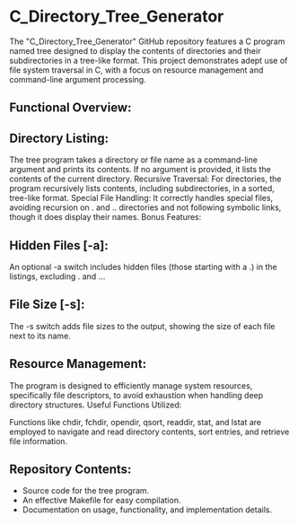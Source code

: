 # C_Directory_Tree_Generator

The "C_Directory_Tree_Generator" GitHub repository features a C program named tree designed to display the contents of directories and their subdirectories in a tree-like format. This project demonstrates adept use of file system traversal in C, with a focus on resource management and command-line argument processing.

## Functional Overview:

## Directory Listing: 
The tree program takes a directory or file name as a command-line argument and prints its contents. If no argument is provided, it lists the contents of the current directory.
Recursive Traversal: For directories, the program recursively lists contents, including subdirectories, in a sorted, tree-like format.
Special File Handling: It correctly handles special files, avoiding recursion on . and .. directories and not following symbolic links, though it does display their names.
Bonus Features:

## Hidden Files [-a]: 
An optional -a switch includes hidden files (those starting with a .) in the listings, excluding . and ...

## File Size [-s]: 
The -s switch adds file sizes to the output, showing the size of each file next to its name.

## Resource Management:
The program is designed to efficiently manage system resources, specifically file descriptors, to avoid exhaustion when handling deep directory structures.
Useful Functions Utilized:

Functions like chdir, fchdir, opendir, qsort, readdir, stat, and lstat are employed to navigate and read directory contents, sort entries, and retrieve file information.

## Repository Contents:
- Source code for the tree program.
- An effective Makefile for easy compilation.
- Documentation on usage, functionality, and implementation details.
